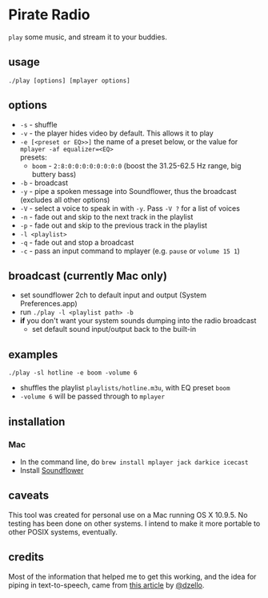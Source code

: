 # Pirate Radio

`play` some music, and stream it to your buddies.

## usage

`./play [options] [mplayer options]`

## options

- `-s` - shuffle
- `-v` - the player hides video by default. This allows it to play
- `-e [<preset or EQ>>]` the name of a preset below, or the value
	for `mplayer -af equalizer=<EQ>`  
	presets:
	- `boom` - `2:8:0:0:0:0:0:0:0:0` (boost the 31.25-62.5 Hz range,  big buttery bass)
- `-b` - broadcast
- `-y` - pipe a spoken message into Soundflower, thus the broadcast (excludes all other options)
- `-V` - select a voice to speak in with `-y`. Pass `-V ?` for a list of voices
- `-n` - fade out and skip to the next track in the playlist
- `-p` - fade out and skip to the previous track in the playlist
- `-l <playlist>`
- `-q` - fade out and stop a broadcast
- `-c` - pass an input command to mplayer (e.g. `pause` or `volume 15 1`)

## broadcast (currently Mac only)

- set soundflower 2ch to default input and output (System Preferences.app)
- run `./play -l <playlist path> -b`
- **if** you don't want your system sounds dumping into the radio broadcast
	- set default sound input/output back to the built-in

## examples

`./play -sl hotline -e boom -volume 6`
- shuffles the playlist `playlists/hotline.m3u`, with EQ preset `boom`
- `-volume 6` will be passed through to `mplayer`

## installation

### Mac

- In the command line, do `brew install mplayer jack darkice icecast`
- Install [Soundflower](https://rogueamoeba.com/freebies/soundflower/)

## caveats

This tool was created for personal use on a Mac running OS X 10.9.5. No testing
has been done on other systems. I intend to make it more portable to other
POSIX systems, eventually.

## credits

Most of the information that helped me to get this working, and the idea for
piping in text-to-speech, came from [this
article](http://dzello.com/blog/2012/11/21/live-stream-audio-from-osx-mountain-lion-with-icecast-and-darkice/)
by [@dzello](https://github.com/dzello).
